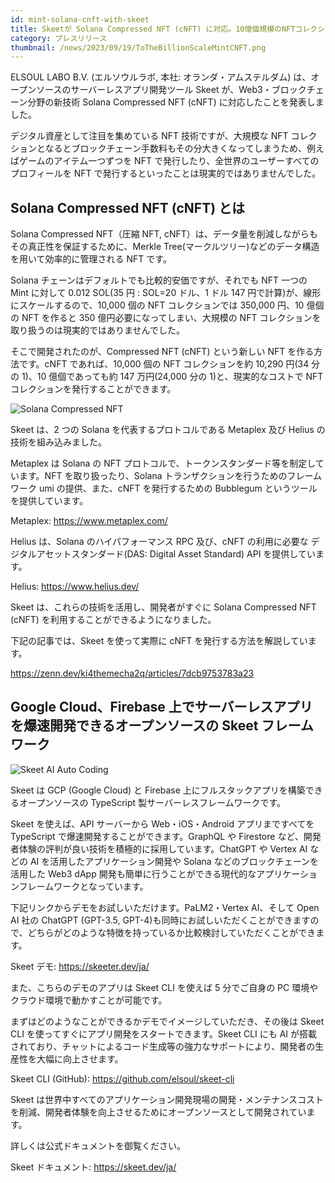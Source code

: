 ```yaml
---
id: mint-solana-cnft-with-skeet
title: Skeetが Solana Compressed NFT (cNFT) に対応。10億個規模のNFTコレクションも低コストで発行可能に。
category: プレスリリース
thumbnail: /news/2023/09/19/ToTheBillionScaleMintCNFT.png
---
```


ELSOUL LABO B.V. (エルソウルラボ, 本社: オランダ・アムステルダム) は、オープンソースのサーバーレスアプリ開発ツール Skeet が、Web3・ブロックチェーン分野の新技術 Solana Compressed NFT (cNFT) に対応したことを発表しました。

デジタル資産として注目を集めている NFT 技術ですが、大規模な NFT コレクションとなるとブロックチェーン手数料もその分大きくなってしまうため、例えばゲームのアイテム一つずつを NFT で発行したり、全世界のユーザーすべてのプロフィールを NFT で発行するといったことは現実的ではありませんでした。

## Solana Compressed NFT (cNFT) とは

Solana Compressed NFT（圧縮 NFT, cNFT）は、データ量を削減しながらもその真正性を保証するために、Merkle Tree(マークルツリー)などのデータ構造を用いて効率的に管理される NFT です。

Solana チェーンはデフォルトでも比較的安価ですが、それでも NFT 一つの Mint に対して 0.012 SOL(35 円 : SOL=20 ドル、1 ドル 147 円で計算)が、線形にスケールするので、10,000 個の NFT コレクションでは 350,000 円、10 億個の NFT を作ると 350 億円必要になってしまい、大規模の NFT コレクションを取り扱うのは現実的ではありませんでした。

そこで開発されたのが、Compressed NFT (cNFT) という新しい NFT を作る方法です。cNFT であれば、10,000 個の NFT コレクションを約 10,290 円(34 分の 1)、10 億個であっても約 147 万円(24,000 分の 1)と、現実的なコストで NFT コレクションを発行することができます。

![Solana Compressed NFT](/news/2023/09/19/mint-solana-cnft.png)

Skeet は、2 つの Solana を代表するプロトコルである Metaplex 及び Helius の技術を組み込みました。

Metaplex は Solana の NFT プロトコルで、トークンスタンダード等を制定しています。NFT を取り扱ったり、Solana トランザクションを行うためのフレームワーク umi の提供、また、cNFT を発行するための Bubblegum というツールを提供しています。

Metaplex: https://www.metaplex.com/

Helius は、Solana のハイパフォーマンス RPC 及び、cNFT の利用に必要な デジタルアセットスタンダード(DAS: Digital Asset Standard) API を提供しています。

Helius: https://www.helius.dev/

Skeet は、これらの技術を活用し、開発者がすぐに Solana Compressed NFT (cNFT) を利用することができるようになりました。

下記の記事では、Skeet を使って実際に cNFT を発行する方法を解説しています。

https://zenn.dev/ki4themecha2q/articles/7dcb9753783a23

## Google Cloud、Firebase 上でサーバーレスアプリを爆速開発できるオープンソースの Skeet フレームワーク

![Skeet AI Auto Coding](/news/2023/09/15/SkeetJA.png)

Skeet は GCP (Google Cloud) と Firebase 上にフルスタックアプリを構築できるオープンソースの TypeScript 製サーバーレスフレームワークです。

Skeet を使えば、API サーバーから Web・iOS・Android アプリまですべてを TypeScript で爆速開発することができます。GraphQL や Firestore など、開発者体験の評判が良い技術を積極的に採用しています。ChatGPT や Vertex AI などの AI を活用したアプリケーション開発や Solana などのブロックチェーンを活用した Web3 dApp 開発も簡単に行うことができる現代的なアプリケーションフレームワークとなっています。

下記リンクからデモをお試しいただけます。PaLM2・Vertex AI、そして Open AI 社の ChatGPT (GPT-3.5, GPT-4)も同時にお試しいただくことができますので、どちらがどのような特徴を持っているか比較検討していただくことができます。

Skeet デモ: https://skeeter.dev/ja/

また、こちらのデモのアプリは Skeet CLI を使えば 5 分でご自身の PC 環境やクラウド環境で動かすことが可能です。

まずはどのようなことができるかデモでイメージしていただき、その後は Skeet CLI を使ってすぐにアプリ開発をスタートできます。Skeet CLI にも AI が搭載されており、チャットによるコード生成等の強力なサポートにより、開発者の生産性を大幅に向上させます。

Skeet CLI (GitHub): https://github.com/elsoul/skeet-cli

Skeet は世界中すべてのアプリケーション開発現場の開発・メンテナンスコストを削減、開発者体験を向上させるためにオープンソースとして開発されています。

詳しくは公式ドキュメントを御覧ください。

Skeet ドキュメント: https://skeet.dev/ja/

